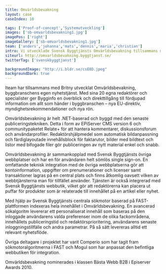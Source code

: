 ```yaml
---
title: Omvärldsbevakning
layout: case
caseIndex: 10

tags: ['Proof-of-concept','Systemutveckling']
images: ['sb-omvarldsbevakning1.jpg']
imagePos: ['right']
imageGallery: ['sb-omvarldsbevakning1.jpg']
team: ['anders','johanna','mats','dennis','maria','christian']
intro: Vi utvecklade Svensk Byggtjänsts Omvärldsbevakning tillsammans med byråpartnern Britny.
siteurl: http://omvarldsbevakning.byggtjanst.se/
twitterTag: ['svenskbyggtjanst']

backgroundImage: "http://i.bldr.se/csE8D.jpeg"
backgroundDark: true
---
```


Iteam har tillsammans med Britny utvecklat Omvärldsbevakning, byggbranschens egen nyhetstjänst. Med sina 20 egna redaktörer och specialister ger Bygginfo en överblick och direkttillgång till fördjupad information om allt som händer i byggbranschen – nya EU-direktiv, myndighetsrekommendationer och nya rön.

Omvärldsbevakning är helt .NET-baserad och byggd med den senaste publiceringstekniken. Detta i form av EPiServer CMS version 6 och communitypaketet Relate+ för att hantera kommentarer, diskussionsforum och användarprofiler. Redaktörshjälpmedel som automatisk bildanpassning och färdiglayoutade innehållsblock för faktarutor, bilder med bildtext och listor med bifogade filer gör publiceringen av nytt material enkel och snabb.

Omvärldsbevakning är sammankopplad med Svensk Byggtjänsts övriga webbplatser och har en för användaren helt sömlös single sign-on. En omfattande teknisk integration med de övriga webbplatserna gör att kontoinformation, uppgifter om prenumerationer och licenser samt transaktioner lagras på en central plats och finns åtkomlig oavsett vilken av webbtjänsterna man för tillfället använder. Tjänsten är också integrerad med Svensk Byggtjänsts webbutik, vilket gör att redaktörerna kan placera ut puffar för produkter som är relaterade till innehållet på en artikel eller nyhet.

Med hjälp av Svensk Byggtjänsts centrala sökmotor baserad på FAST-plattformen indexeras hela innehållet i Omvärldsbevakning. En avancerad sökalgoritm levererar ett personaliserat innehåll som baseras på den inloggade användarens valda preferenser inom de olika fackområdena, innehållets publiceringstid och redaktörsprioritering, användarens senaste inloggningstillfälle och andra parametrar. På så sätt levereras alltid ett relevant nyhetsflöde.

Övriga deltagare i projektet har varit Comperio som har tagit fram sökmotoralgoritmerna i FAST och Mogul som har anpassat den befintliga webbutiken för integration.

Omvärldsbevakning nominerades i klassen Bästa Webb B2B i Episerver Awards 2010.
